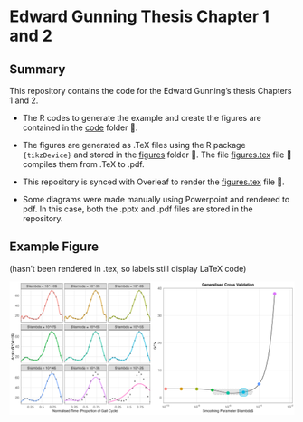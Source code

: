 Edward Gunning Thesis Chapter 1 and 2
================

## Summary

This repository contains the code for the Edward Gunning’s thesis
Chapters 1 and 2.

- The $\textsf{R}$ codes to generate the example and create the figures
  are contained in the [code](code) folder :open_file_folder:.

- The figures are generated as .TeX files using the R package
  `{tikzDevice}` and stored in the [figures](figures) folder
  :open_file_folder:. The file [figures.tex](figures/figures.tex) file
  :page_facing_up: compiles them from .TeX to .pdf.

- This repository is synced with Overleaf to render the
  [figures.tex](figures/figures.tex) file :page_facing_up:.

- Some diagrams were made manually using Powerpoint and rendered to pdf.
  In this case, both the .pptx and .pdf files are stored in the
  repository.

## Example Figure

(hasn’t been rendered in .tex, so labels still display LaTeX code)

![](figures/gcv.png)
